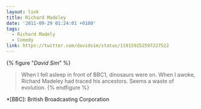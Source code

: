 ```yaml
---
layout: link
title: Richard Madeley
date: '2011-09-29 01:24:01 +0100'
tags:
  - Richard Madely
  - Comedy
link: https://twitter.com/davidsim/status/119159252597227522
---
```

{% figure "<cite>David Sim</cite>" %}
> When I fell asleep in front of BBC1, dinosaurs were on. When I awoke, Richard Madeley had traced his ancestors. Seems a waste of evolution.
{% endfigure %}

*[BBC]: British Broadcasting Corporation
